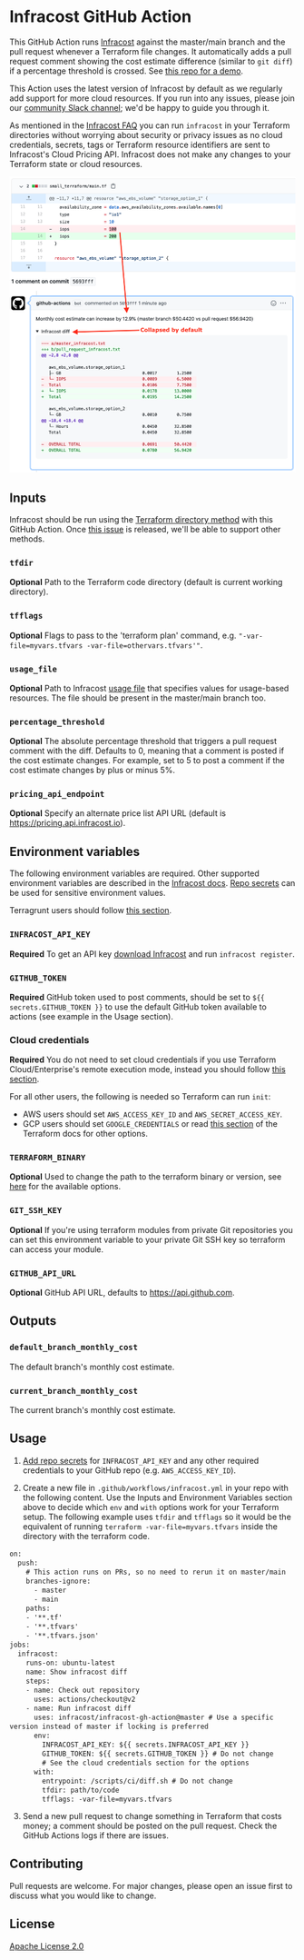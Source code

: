 # Infracost GitHub Action

This GitHub Action runs [Infracost](https://infracost.io) against the master/main branch and the pull request whenever a Terraform file changes. It automatically adds a pull request comment showing the cost estimate difference (similar to `git diff`) if a percentage threshold is crossed. See [this repo for a demo](https://github.com/infracost/gh-actions-demo).

This Action uses the latest version of Infracost by default as we regularly add support for more cloud resources. If you run into any issues, please join our [community Slack channel](https://www.infracost.io/community-chat); we'd be happy to guide you through it.

As mentioned in the [Infracost FAQ](https://www.infracost.io/docs/faq) you can run `infracost` in your Terraform directories without worrying about security or privacy issues as no cloud credentials, secrets, tags or Terraform resource identifiers are sent to Infracost's Cloud Pricing API. Infracost does not make any changes to your Terraform state or cloud resources.

<img src="screenshot.png" width=557 alt="Example screenshot" />

## Inputs

Infracost should be run using the [Terraform directory method](https://www.infracost.io/docs/#1-terraform-directory) with this GitHub Action. Once [this issue](https://github.com/infracost/infracost/issues/99) is released, we'll be able to support other methods.

### `tfdir`

**Optional** Path to the Terraform code directory (default is current working directory).

### `tfflags`

**Optional** Flags to pass to the 'terraform plan' command, e.g. `"-var-file=myvars.tfvars -var-file=othervars.tfvars'"`.

### `usage_file`

**Optional** Path to Infracost [usage file](https://www.infracost.io/docs/usage_based_resources#infracost-usage-file) that specifies values for usage-based resources. The file should be present in the master/main branch too.

### `percentage_threshold`

**Optional** The absolute percentage threshold that triggers a pull request comment with the diff. Defaults to 0, meaning that a comment is posted if the cost estimate changes. For example, set to 5 to post a comment if the cost estimate changes by plus or minus 5%.

### `pricing_api_endpoint`

**Optional** Specify an alternate price list API URL (default is https://pricing.api.infracost.io).

## Environment variables

The following environment variables are required. Other supported environment variables are described in the [Infracost docs](https://www.infracost.io/docs/environment_variables). [Repo secrets](https://docs.github.com/en/actions/configuring-and-managing-workflows/creating-and-storing-encrypted-secrets#creating-encrypted-secrets-for-a-repository) can be used for sensitive environment values.

Terragrunt users should follow [this section](https://www.infracost.io/docs/terragrunt).

### `INFRACOST_API_KEY`

**Required** To get an API key [download Infracost](https://www.infracost.io/docs/#installation) and run `infracost register`.

### `GITHUB_TOKEN`

**Required** GitHub token used to post comments, should be set to `${{ secrets.GITHUB_TOKEN }}` to use the default GitHub token available to actions (see example in the Usage section).

### Cloud credentials

**Required** You do not need to set cloud credentials if you use Terraform Cloud/Enterprise's remote execution mode, instead you should follow [this section](https://www.infracost.io/docs/terraform_cloud_enterprise).

For all other users, the following is needed so Terraform can run `init`:
- AWS users should set `AWS_ACCESS_KEY_ID` and `AWS_SECRET_ACCESS_KEY`.
- GCP users should set `GOOGLE_CREDENTIALS` or read [this section](https://registry.terraform.io/providers/hashicorp/google/latest/docs/guides/provider_reference#full-reference) of the Terraform docs for other options.

### `TERRAFORM_BINARY`

**Optional** Used to change the path to the terraform binary or version, see [here](https://www.infracost.io/docs/environment_variables/#cicd-integrations) for the available options.

### `GIT_SSH_KEY`

**Optional** If you're using terraform modules from private Git repositories you can set this environment variable to your private Git SSH key so terraform can access your module.

### `GITHUB_API_URL`

**Optional** GitHub API URL, defaults to https://api.github.com.

## Outputs

### `default_branch_monthly_cost`

The default branch's monthly cost estimate.

### `current_branch_monthly_cost`

The current branch's monthly cost estimate.

## Usage

1. [Add repo secrets](https://docs.github.com/en/actions/configuring-and-managing-workflows/creating-and-storing-encrypted-secrets#creating-encrypted-secrets-for-a-repository) for `INFRACOST_API_KEY` and any other required credentials to your GitHub repo (e.g. `AWS_ACCESS_KEY_ID`).

2. Create a new file in `.github/workflows/infracost.yml` in your repo with the following content. Use the Inputs and Environment Variables section above to decide which `env` and `with` options work for your Terraform setup. The following example uses `tfdir` and `tfflags` so it would be the equivalent of running `terraform -var-file=myvars.tfvars` inside the directory with the terraform code.

  ```
  on:
    push:
      # This action runs on PRs, so no need to rerun it on master/main
      branches-ignore:
        - master
        - main
      paths:
      - '**.tf'
      - '**.tfvars'
      - '**.tfvars.json'
  jobs:
    infracost:
      runs-on: ubuntu-latest
      name: Show infracost diff
      steps:
      - name: Check out repository
        uses: actions/checkout@v2
      - name: Run infracost diff
        uses: infracost/infracost-gh-action@master # Use a specific version instead of master if locking is preferred
        env:
          INFRACOST_API_KEY: ${{ secrets.INFRACOST_API_KEY }}
          GITHUB_TOKEN: ${{ secrets.GITHUB_TOKEN }} # Do not change
          # See the cloud credentials section for the options
        with:
          entrypoint: /scripts/ci/diff.sh # Do not change
          tfdir: path/to/code
          tfflags: -var-file=myvars.tfvars
  ```

3. Send a new pull request to change something in Terraform that costs money; a comment should be posted on the pull request. Check the GitHub Actions logs if there are issues.

## Contributing

Pull requests are welcome. For major changes, please open an issue first to discuss what you would like to change.

## License

[Apache License 2.0](https://choosealicense.com/licenses/apache-2.0/)
